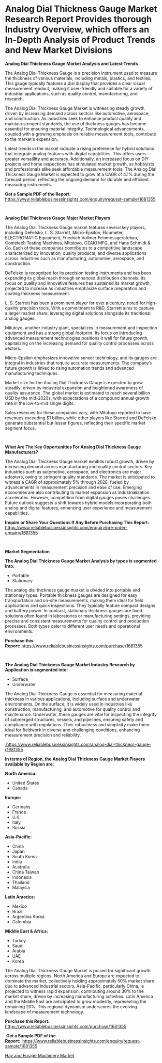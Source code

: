 <p><h1>Analog Dial Thickness Gauge Market Research Report Provides thorough Industry Overview, which offers an In-Depth Analysis of Product Trends and New Market Divisions</h1></p><p><strong>Analog Dial Thickness Gauge Market Analysis and Latest Trends</strong></p>
<p><p>The Analog Dial Thickness Gauge is a precision instrument used to measure the thickness of various materials, including metals, plastics, and textiles. This gauge typically features a dial display that provides a clear visual measurement readout, making it user-friendly and suitable for a variety of industrial applications, such as quality control, manufacturing, and research.</p><p>The Analog Dial Thickness Gauge Market is witnessing steady growth, driven by increasing demand across sectors like automotive, aerospace, and construction. As industries seek to enhance product quality and maintain stringent standards, the use of thickness gauges has become essential for ensuring material integrity. Technological advancements, coupled with a growing emphasis on reliable measurement tools, contribute to the market's expansion.</p><p>Latest trends in the market indicate a rising preference for hybrid solutions that integrate analog features with digital capabilities. This offers users greater versatility and accuracy. Additionally, an increased focus on DIY projects and home inspections has stimulated market growth, as hobbyists and professionals alike seek affordable measurement tools. The Analog Dial Thickness Gauge Market is expected to grow at a CAGR of 4.1% during the forecast period, reflecting the ongoing demand for durable and efficient measuring instruments.</p></p>
<p><strong>Get a Sample PDF of the Report:&nbsp;</strong> <a href="https://www.reliablebusinessinsights.com/enquiry/request-sample/1681355?utm_campaign=2224&utm_medium=2&utm_source=Github&utm_content=ia&utm_term=24032025&utm_id=analog-dial-thickness-gauge">https://www.reliablebusinessinsights.com/enquiry/request-sample/1681355</a></p>
<p>&nbsp;</p>
<p><strong>Analog Dial Thickness Gauge Major Market Players</strong></p>
<p><p>The Analog Dial Thickness Gauge market features several key players, including DeFelsko, L. S. Starrett, Micro-Epsilon, Elcometer, ELECTROMATIC Equipment, Friedrich Vollmer Feinmessgerätebau, Cometech Testing Machines, Mitutoyo, OZAKI MFG, and Hans Schmidt & Co. Each of these companies contributes to a competitive landscape characterized by innovation, quality products, and diverse applications across industries such as manufacturing, automotive, aerospace, and construction.</p><p>DeFelsko is recognized for its precision testing instruments and has been expanding its global reach through enhanced distribution channels. Its focus on quality and innovative features has sustained its market growth, projected to increase as industries emphasize surface preparation and coating thickness measurement.</p><p>L. S. Starrett has been a prominent player for over a century, noted for high-quality precision tools. With a commitment to R&D, Starrett aims to capture a larger market share, leveraging digital solutions alongside its traditional analog gauges.</p><p>Mitutoyo, another industry giant, specializes in measurement and inspection equipment and has a strong global footprint. Its focus on introducing advanced measurement technologies positions it well for future growth, capitalizing on the increasing demand for quality control processes across sectors.</p><p>Micro-Epsilon emphasizes innovative sensor technology, and its gauges are integral in industries that require accurate measurements. The company’s future growth is linked to rising automation trends and advanced manufacturing techniques.</p><p>Market size for the Analog Dial Thickness Gauge is expected to grow steadily, driven by industrial expansion and heightened awareness of quality assurance. The global market is estimated to reach several billion USD by the mid-2020s, with expectations of a compound annual growth rate in the low-to-mid single digits.</p><p>Sales revenues for these companies vary, with Mitutoyo reported to have revenues exceeding $1 billion, while other players like Starrett and DeFelsko generate substantial but lesser figures, reflecting their specific market segment focus.</p></p>
<p>&nbsp;</p>
<p><strong>What Are The Key Opportunities For Analog Dial Thickness Gauge Manufacturers?</strong></p>
<p><p>The Analog Dial Thickness Gauge market exhibits robust growth, driven by increasing demand across manufacturing and quality control sectors. Key industries such as automotive, aerospace, and electronics are major adopters, owing to stringent quality standards. The market is anticipated to witness a CAGR of approximately 5% through 2028, fueled by advancements in measurement precision and ease of use. Emerging economies are also contributing to market expansion as industrialization accelerates. However, competition from digital gauges poses challenges. Future outlook suggests a shift towards hybrid models incorporating both analog and digital features, enhancing user experience and measurement capabilities.</p></p>
<p><strong>Inquire or Share Your Questions If Any Before Purchasing This Report:</strong> <a href="https://www.reliablebusinessinsights.com/enquiry/pre-order-enquiry/1681355?utm_campaign=2224&utm_medium=2&utm_source=Github&utm_content=ia&utm_term=24032025&utm_id=analog-dial-thickness-gauge">https://www.reliablebusinessinsights.com/enquiry/pre-order-enquiry/1681355</a></p>
<p>&nbsp;</p>
<p><strong>Market Segmentation</strong></p>
<p><strong>The Analog Dial Thickness Gauge Market Analysis by types is segmented into:</strong></p>
<p><ul><li>Portable</li><li>Stationary</li></ul></p>
<p><p>The analog dial thickness gauge market is divided into portable and stationary types. Portable thickness gauges are designed for easy transportation and on-site measurements, making them ideal for field applications and quick inspections. They typically feature compact designs and battery power. In contrast, stationary thickness gauges are fixed solutions often found in laboratories or manufacturing settings, providing precise and consistent measurements for quality control and production processes. Both types cater to different user needs and operational environments.</p></p>
<p><strong>Purchase this Report:&nbsp;</strong><a href="https://www.reliablebusinessinsights.com/purchase/1681355?utm_campaign=2224&utm_medium=2&utm_source=Github&utm_content=ia&utm_term=24032025&utm_id=analog-dial-thickness-gauge">https://www.reliablebusinessinsights.com/purchase/1681355</a></p>
<p>&nbsp;</p>
<p><strong>The Analog Dial Thickness Gauge Market Industry Research by Application is segmented into:</strong></p>
<p><ul><li>Surface</li><li>Underwater</li></ul></p>
<p><p>The Analog Dial Thickness Gauge is essential for measuring material thickness in various applications, including surface and underwater environments. On the surface, it is widely used in industries like construction, manufacturing, and automotive for quality control and maintenance. Underwater, these gauges are vital for inspecting the integrity of submerged structures, vessels, and pipelines, ensuring safety and compliance with regulations. Their robustness and simplicity make them ideal for fieldwork in diverse and challenging conditions, enhancing measurement precision and reliability.</p></p>
<p><a href="https://www.reliablebusinessinsights.com/analog-dial-thickness-gauge-r1681355?utm_campaign=2224&utm_medium=2&utm_source=Github&utm_content=ia&utm_term=24032025&utm_id=analog-dial-thickness-gauge">&nbsp;https://www.reliablebusinessinsights.com/analog-dial-thickness-gauge-r1681355</a></p>
<p><strong>In terms of Region, the Analog Dial Thickness Gauge Market Players available by Region are:</strong></p>
<p>
    <p> <strong> North America: </strong>
        <ul>
            <li>United States</li>
            <li>Canada</li>
        </ul>
        </p> 
    <p> <strong> Europe: </strong>
        <ul>
            <li>Germany</li>
            <li>France</li>
            <li>U.K.</li>
            <li>Italy</li>
            <li>Russia</li>
        </ul>
        </p> 
    <p> <strong> Asia-Pacific: </strong>
        <ul>
            <li>China</li>
            <li>Japan</li>
            <li>South Korea</li>
            <li>India</li>
            <li>Australia</li>
            <li>China Taiwan</li>
            <li>Indonesia</li>
            <li>Thailand</li>
            <li>Malaysia</li>
        </ul>
        </p> 
    <p> <strong> Latin America: </strong>
        <ul>
            <li>Mexico</li>
            <li>Brazil</li>
            <li>Argentina Korea</li>
            <li>Colombia</li>
        </ul>
        </p> 
    <p> <strong> Middle East & Africa: </strong>
        <ul>
            <li>Turkey</li>
            <li>Saudi</li>
            <li>Arabia</li>
            <li>UAE</li>
            <li>Korea</li>
        </ul>
    </p>
    </p>
<p><p>The Analog Dial Thickness Gauge Market is poised for significant growth across multiple regions. North America and Europe are expected to dominate the market, collectively holding approximately 50% market share due to advanced industrial sectors. Asia-Pacific, particularly China, is projected to witness rapid expansion, contributing around 30% to the market share, driven by increasing manufacturing activities. Latin America and the Middle East are anticipated to grow modestly, representing the remaining 20%. This regional dynamism underscores the evolving landscape of measurement technology.</p></p>
<p><strong>Purchase this Report: </strong><a href="https://www.reliablebusinessinsights.com/purchase/1681355?utm_campaign=2224&utm_medium=2&utm_source=Github&utm_content=ia&utm_term=24032025&utm_id=analog-dial-thickness-gauge">https://www.reliablebusinessinsights.com/purchase/1681355</a></p>
<p>&nbsp;<strong>Get a Sample PDF of the Report:&nbsp;&nbsp;</strong><a href="https://www.reliablebusinessinsights.com/enquiry/request-sample/1681355?utm_campaign=2224&utm_medium=2&utm_source=Github&utm_content=ia&utm_term=24032025&utm_id=analog-dial-thickness-gauge">https://www.reliablebusinessinsights.com/enquiry/request-sample/1681355</a></p>
<p><strong></strong></p>
<p><p><a href="https://github.com/gerdabatiskzv9/Market-Research-Report-List-1/blob/main/hay-and-forage-machinery-market.md?utm_campaign=2224&utm_medium=2&utm_source=Github&utm_content=ia&utm_term=24032025&utm_id=analog-dial-thickness-gauge">Hay and Forage Machinery Market</a></p></p>